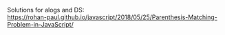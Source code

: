 Solutions for alogs and DS:
<br>
https://rohan-paul.github.io/javascript/2018/05/25/Parenthesis-Matching-Problem-in-JavaScript/
